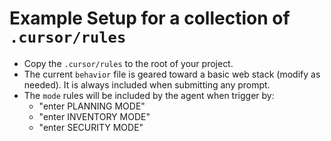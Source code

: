 # Example Setup for a collection of `.cursor/rules`

- Copy the `.cursor/rules` to the root of your project.
- The current `behavior` file is geared toward a basic web stack (modify as needed). It is always included when submitting any prompt.
- The `mode` rules will be included by the agent when trigger by:
  - "enter PLANNING MODE"
  - "enter INVENTORY MODE"
  - "enter SECURITY MODE"

